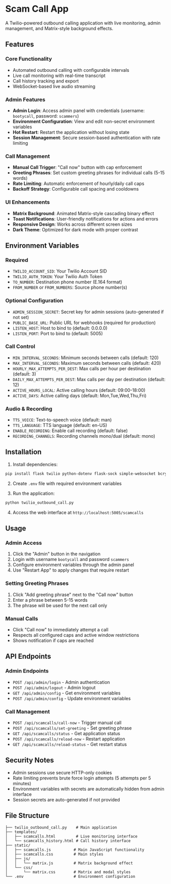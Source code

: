 # Scam Call App

A Twilio-powered outbound calling application with live monitoring, admin management, and Matrix-style background effects.

## Features

### Core Functionality
- Automated outbound calling with configurable intervals
- Live call monitoring with real-time transcript
- Call history tracking and export
- WebSocket-based live audio streaming

### Admin Features
- **Admin Login**: Access admin panel with credentials (username: `bootycall`, password: `scammers`)
- **Environment Configuration**: View and edit non-secret environment variables
- **Hot Restart**: Restart the application without losing state
- **Session Management**: Secure session-based authentication with rate limiting

### Call Management
- **Manual Call Trigger**: "Call now" button with cap enforcement
- **Greeting Phrases**: Set custom greeting phrases for individual calls (5-15 words)
- **Rate Limiting**: Automatic enforcement of hourly/daily call caps
- **Backoff Strategy**: Configurable call spacing and cooldowns

### UI Enhancements
- **Matrix Background**: Animated Matrix-style cascading binary effect
- **Toast Notifications**: User-friendly notifications for actions and errors
- **Responsive Design**: Works across different screen sizes
- **Dark Theme**: Optimized for dark mode with proper contrast

## Environment Variables

### Required
- `TWILIO_ACCOUNT_SID`: Your Twilio Account SID
- `TWILIO_AUTH_TOKEN`: Your Twilio Auth Token
- `TO_NUMBER`: Destination phone number (E.164 format)
- `FROM_NUMBER` or `FROM_NUMBERS`: Source phone number(s)

### Optional Configuration
- `ADMIN_SESSION_SECRET`: Secret key for admin sessions (auto-generated if not set)
- `PUBLIC_BASE_URL`: Public URL for webhooks (required for production)
- `LISTEN_HOST`: Host to bind to (default: 0.0.0.0)
- `LISTEN_PORT`: Port to bind to (default: 5005)

### Call Control
- `MIN_INTERVAL_SECONDS`: Minimum seconds between calls (default: 120)
- `MAX_INTERVAL_SECONDS`: Maximum seconds between calls (default: 420)
- `HOURLY_MAX_ATTEMPTS_PER_DEST`: Max calls per hour per destination (default: 3)
- `DAILY_MAX_ATTEMPTS_PER_DEST`: Max calls per day per destination (default: 12)
- `ACTIVE_HOURS_LOCAL`: Active calling hours (default: 09:00-18:00)
- `ACTIVE_DAYS`: Active calling days (default: Mon,Tue,Wed,Thu,Fri)

### Audio & Recording
- `TTS_VOICE`: Text-to-speech voice (default: man)
- `TTS_LANGUAGE`: TTS language (default: en-US) 
- `ENABLE_RECORDING`: Enable call recording (default: false)
- `RECORDING_CHANNELS`: Recording channels mono/dual (default: mono)

## Installation

1. Install dependencies:
```bash
pip install flask twilio python-dotenv flask-sock simple-websocket bcrypt itsdangerous watchdog
```

2. Create `.env` file with required environment variables

3. Run the application:
```bash
python twilio_outbound_call.py
```

4. Access the web interface at `http://localhost:5005/scamcalls`

## Usage

### Admin Access
1. Click the "Admin" button in the navigation
2. Login with username `bootycall` and password `scammers`
3. Configure environment variables through the admin panel
4. Use "Restart App" to apply changes that require restart

### Setting Greeting Phrases
1. Click "Add greeting phrase" next to the "Call now" button
2. Enter a phrase between 5-15 words
3. The phrase will be used for the next call only

### Manual Calls
- Click "Call now" to immediately attempt a call
- Respects all configured caps and active window restrictions
- Shows notification if caps are reached

## API Endpoints

### Admin Endpoints
- `POST /api/admin/login` - Admin authentication
- `POST /api/admin/logout` - Admin logout
- `GET /api/admin/config` - Get environment variables
- `POST /api/admin/config` - Update environment variables

### Call Management
- `POST /api/scamcalls/call-now` - Trigger manual call
- `POST /api/scamcalls/set-greeting` - Set greeting phrase
- `GET /api/scamcalls/status` - Get application status
- `POST /api/scamcalls/reload-now` - Restart application
- `GET /api/scamcalls/reload-status` - Get restart status

## Security Notes

- Admin sessions use secure HTTP-only cookies
- Rate limiting prevents brute force login attempts (5 attempts per 5 minutes)
- Environment variables with secrets are automatically hidden from admin interface
- Session secrets are auto-generated if not provided

## File Structure

```
├── twilio_outbound_call.py    # Main application
├── templates/
│   ├── scamcalls.html         # Live monitoring interface  
│   └── scamcalls_history.html # Call history interface
├── static/
│   ├── scamcalls.js          # Main JavaScript functionality
│   ├── scamcalls.css         # Main styles
│   ├── js/
│   │   └── matrix.js         # Matrix background effect
│   └── css/
│       └── matrix.css        # Matrix and modal styles
└── .env                      # Environment configuration
```